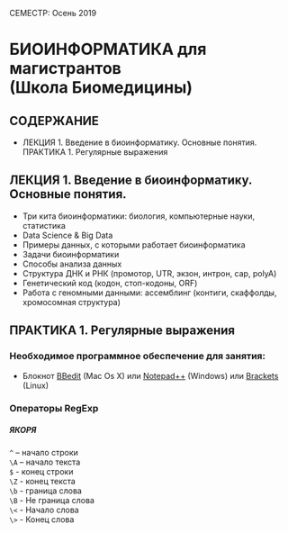 СЕМЕСТР: Осень 2019

# БИОИНФОРМАТИКА для магистрантов<br/>(Школа Биомедицины)

## СОДЕРЖАНИЕ
* ЛЕКЦИЯ 1. Введение в биоинформатику. Основные понятия.
   ПРАКТИКА 1. Регулярные выражения  


## ЛЕКЦИЯ 1. Введение в биоинформатику. Основные понятия.
* Три кита биоинформатики: биология, компьютерные науки, статистика
* Data Science & Big Data
* Примеры данных, с которыми работает биоинформатика
* Задачи биоинформатики
* Способы анализа данных
* Структура ДНК и РНК (промотор, UTR, экзон, интрон, cap, polyA)
* Генетический код (кодон, стоп-кодоны, ORF)
* Работа с геномными данными: ассемблинг (контиги, скаффолды, хромосомная структура)

## ПРАКТИКА 1. Регулярные выражения

### Необходимое программное обеспечение для занятия:
* Блокнот [BBedit](https://www.barebones.com/products/bbedit/) (Mac Os X) или [Notepad++](https://notepad-plus-plus.org/download/) (Windows) или [Brackets](https://github.com/adobe/brackets/releases/) (Linux)

### Операторы RegExp
##### ЯКОРЯ
   `^`		– начало строки  
   `\A` 	– начало текста  
   `$`		- конец строки  
   `\Z`	- конец текста  
   `\b`	- граница слова  
   `\B`	- Не граница слова  
   `\<`	- Начало слова  
   `\>`	- Конец слова  

